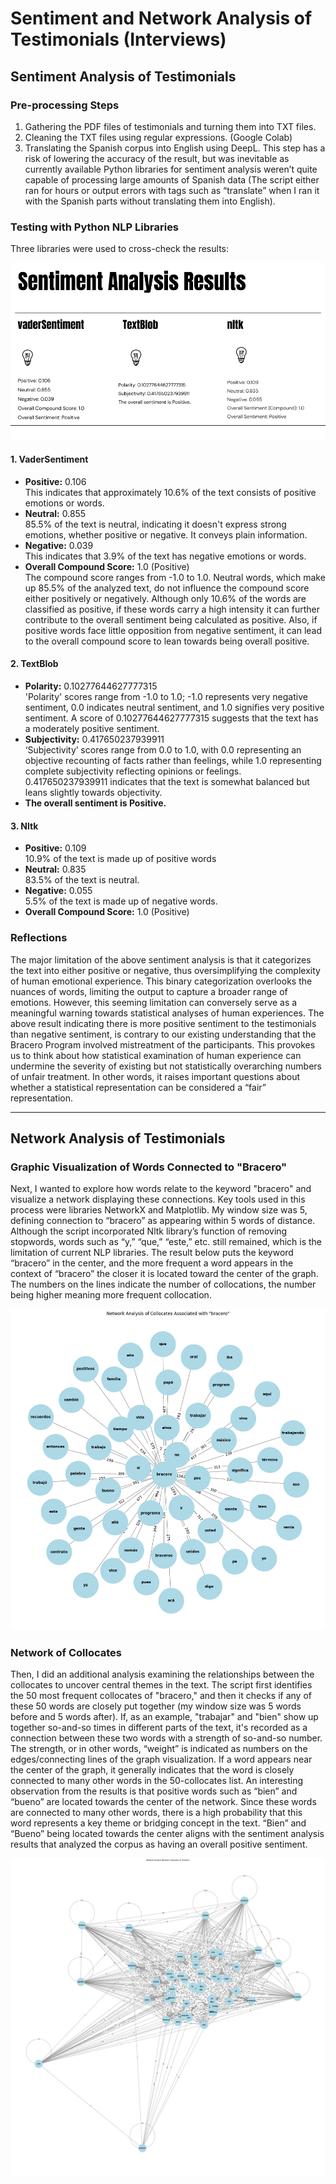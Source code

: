 # Sentiment and Network Analysis of Testimonials (Interviews)

## Sentiment Analysis of Testimonials

### Pre-processing Steps

1. Gathering the PDF files of testimonials and turning them into TXT files.
2. Cleaning the TXT files using regular expressions. (Google Colab)
3. Translating the Spanish corpus into English using DeepL. This step has a risk of lowering the accuracy of the result, but was inevitable as currently available Python libraries for sentiment analysis weren’t quite capable of processing large amounts of Spanish data (The script either ran for hours or output errors with tags such as “translate” when I ran it with the Spanish parts without translating them into English).


### Testing with Python NLP Libraries

Three libraries were used to cross-check the results:

![Sentiment Analysis Results](sentiment_analysis_results.png)

#### 1. VaderSentiment
- **Positive:** 0.106  
  This indicates that approximately 10.6% of the text consists of positive emotions or words.
- **Neutral:** 0.855  
  85.5% of the text is neutral, indicating it doesn't express strong emotions, whether positive or negative. It conveys plain information.
- **Negative:** 0.039  
  This indicates that 3.9% of the text has negative emotions or words.
- **Overall Compound Score:** 1.0 (Positive)<br>
  The compound score ranges from -1.0 to 1.0. Neutral words, which make up 85.5% of the analyzed text, do not influence the compound score either positively or negatively. Although only 10.6% of the words are classified as positive, if these words carry a high intensity it can further contribute to the overall sentiment being calculated as positive. Also, if positive words face little opposition from negative sentiment, it can lead to the overall compound score to lean towards being overall positive.
  

#### 2. TextBlob
- **Polarity:** 0.10277644627777315 <br>
 'Polarity' scores range from -1.0 to 1.0; -1.0 represents very negative sentiment, 0.0 indicates neutral sentiment, and 1.0 signifies very positive sentiment. A score of 0.10277644627777315 suggests that the text has a moderately positive sentiment.
- **Subjectivity:** 0.417650237939911 <br>
  ‘Subjectivity’ scores range from 0.0 to 1.0, with 0.0 representing an objective recounting of facts rather than feelings, while 1.0 representing complete subjectivity reflecting opinions or feelings. 0.417650237939911 indicates that the text is somewhat balanced but leans slightly towards objectivity.
- **The overall sentiment is Positive.**

#### 3. Nltk
- **Positive:** 0.109<br>
 10.9% of the text is made up of positive words
- **Neutral:** 0.835 <br>
83.5% of the text is neutral.
- **Negative:** 0.055  <br>
5.5% of the text is made up of negative words.
- **Overall Compound Score:** 1.0 (Positive)

### Reflections

The major limitation of the above sentiment analysis is that it categorizes the text into either positive or negative, thus oversimplifying the complexity of human emotional experience. This binary categorization overlooks the nuances of words, limiting the output to capture a broader range of emotions. However, this seeming limitation can conversely serve as a meaningful warning towards statistical analyses of human experiences. The above result indicating there is more positive sentiment to the testimonials than negative sentiment, is contrary to our existing understanding that the Bracero Program involved mistreatment of the participants. This provokes us to think about how statistical examination of human experience can undermine the severity of existing but not statistically overarching numbers of unfair treatment. In other words, it raises important questions about whether a statistical representation can be considered a “fair” representation.

---

## Network Analysis of Testimonials

### Graphic Visualization of Words Connected to "Bracero"

Next, I wanted to explore how words relate to the keyword "bracero" and visualize a network displaying these connections. Key tools used in this process were libraries NetworkX and Matplotlib. My window size was 5, defining connection to “bracero” as appearing within 5 words of distance. Although the script incorporated Nltk library’s function of removing stopwords, words such as “y,”  “que,” “este,” etc. still remained, which is the limitation of current NLP libraries. The result below puts the keyword “bracero” in the center, and the more frequent a word appears in the context of “bracero” the closer it is located toward the center of the graph. The numbers on the lines indicate the number of collocations, the number being higher meaning more frequent collocation.<br>

![Network of Collocates](Bracero_Network_Analysis_Ji.png)  

### Network of Collocates

  Then, I did an additional analysis examining the relationships between the collocates to uncover central themes in the text. The script first identifies the 50 most frequent collocates of "bracero," and then it checks if any of these 50 words are closely put together (my window size was 5 words before and 5 words after). If, as an example, "trabajar" and "bien" show up together so-and-so times in different parts of the text, it's recorded as a connection between these two words with a strength of so-and-so number. The strength, or in other words, “weight” is indicated as numbers on the edges/connecting lines of the graph visualization. If a word appears near the center of the graph, it generally indicates that the word is closely connected to many other words in the 50-collocates list. An interesting observation from the results is that positive words such as “bien” and “bueno” are located towards the center of the network. Since these words are connected to many other words, there is a high probability that this word represents a key theme or bridging concept in the text. “Bien” and “Bueno” being located towards the center aligns with the sentiment analysis results that analyzed the corpus as having an overall positive sentiment. 
  

![Collocates Relationship Network](Network_of_Collocates_of_Bracero_Ji.png)  

